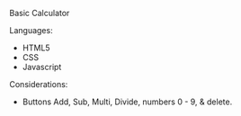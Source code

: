 Basic Calculator 

Languages:

- HTML5
- CSS
- Javascript

Considerations:

- Buttons
    Add, Sub, Multi, Divide, numbers 0 - 9, & delete.
